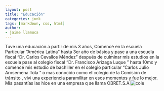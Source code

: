 ```yaml
---
layout: post
title: "Educación"
categories: junk
tags: [markdown, css, html]
author:
- jaime llamuca 
---
```

Tuve una educación a partir de mis 3 años, Comencé en la escuela Particular “América Latina” hasta 3er año de básica y pase a una escuela fiscal “Dr. Carlos Cevallos Méndez” después de culminar mis estudios en la escuela pase al colegio fiscal “Dr. Francisco Arizaga Luque ” hasta 10mo y comencé mis estudio de bachiller en el colegio particular “Carlos Julio Arosemena Tola ” o mas conocido como el colegio de la Comisión de tránsito , viví una experiencia paramilitar en esos momentos y fue lo mejor.
Mis pasantías las hice en una empresa q se llama OBRET.S.A
<img src="https://i.ibb.co/GQMvdNT/cole.jpg" alt="cole" border="0">
